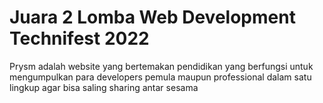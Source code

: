# Juara 2 Lomba Web Development Technifest 2022

Prysm adalah website yang bertemakan pendidikan yang berfungsi untuk mengumpulkan para developers pemula maupun professional dalam satu lingkup agar bisa saling sharing antar sesama
